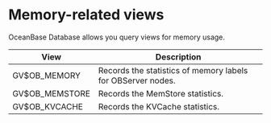 # Memory-related views

OceanBase Database allows you query views for memory usage.

| View | Description |
|---------------------------------------|----------------------------------------------------------------------|
| GV$OB_MEMORY | Records the statistics of memory labels for OBServer nodes.  |
| GV$OB_MEMSTORE | Records the MemStore statistics.  |
| GV$OB_KVCACHE | Records the KVCache statistics.  |